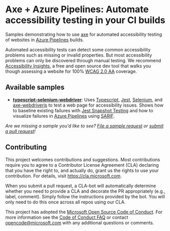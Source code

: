 
# Axe + Azure Pipelines: Automate accessibility testing in your CI builds

Samples demonstrating how to use [axe](https://www.deque.com/axe/) for automated accessibility testing of websites in [Azure Pipelines](https://azure.microsoft.com/en-us/services/devops/pipelines/) builds.

Automated accessibility tests can detect some common accessibility problems such as missing or invalid properties. But most accessibility problems can only be discovered through manual testing. We recommend [Accessibility Insights](https://accessibilityinsights.io/docs/en/web/overview), a free and open source dev tool that walks you though assessing a website for 100% [WCAG 2.0 AA](https://www.w3.org/WAI/WCAG21/quickref/?currentsidebar=%23col_overview&versions=2.0&levels=aaa) coverage.

## Available samples

* **[typescript-selenium-webdriver](./typescript-selenium-webdriver/README.md)**: Uses [Typescript](https://typescriptlang.org), [Jest](https://jestjs.io/), [Selenium](https://www.seleniumhq.org), and [axe-webdriverjs](https://www.npmjs.com/package/axe-webdriverjs) to test a web page for accessibility issues. Shows how to baseline existing failures with [Jest Snapshot Testing](https://jestjs.io/docs/en/snapshot-testing) and how to visualize failures in [Azure Pipelines](https://azure.microsoft.com/en-us/services/devops/pipelines/) using [SARIF](https://sarifweb.azurewebsites.net/).

*Are we missing a sample you'd like to see? [File a sample request](https://github.com/microsoft/axe-pipelines-samples/issues/new?assignees=&labels=sample_request&template=feature_request.md&title=Sample+Request%3A+%3Csample+name+here%3E) or [submit a pull request](./CONTRIBUTING.md)!*

## Contributing

This project welcomes contributions and suggestions. Most contributions require you to agree to a
Contributor License Agreement (CLA) declaring that you have the right to, and actually do, grant us
the rights to use your contribution. For details, visit https://cla.microsoft.com.

When you submit a pull request, a CLA-bot will automatically determine whether you need to provide
a CLA and decorate the PR appropriately (e.g., label, comment). Simply follow the instructions
provided by the bot. You will only need to do this once across all repos using our CLA.

This project has adopted the [Microsoft Open Source Code of Conduct](https://opensource.microsoft.com/codeofconduct/).
For more information see the [Code of Conduct FAQ](https://opensource.microsoft.com/codeofconduct/faq/) or
contact [opencode@microsoft.com](mailto:opencode@microsoft.com) with any additional questions or comments.
